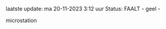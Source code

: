 laatste update: 
ma 20-11-2023  3:12   uur 
Status: FAALT - geel - 
<div class="service Y">microstation</div>